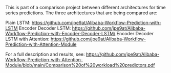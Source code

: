This is part of a comparison project between different architectures for time series predictions. The three architectures that are being compared are:

Plain LSTM: https://github.com/jpe9at/Alibaba-Workflow-Prediction-with-LSTM
Encoder Decoder LSTM: https://github.com/jpe9at/Alibaba-Workflow-Prediction-with-Encoder-Decoder-LSTM/
Encoder Decoder LSTM with Attention: https://github.com/jpe9at/Alibaba-Workflow-Prediction-with-Attention-Module

For a full description and results, see: https://github.com/jpe9at/Alibaba-Workflow-Prediction-with-Attention-Module/blob/main/Comparison%20of%20workload%20predictors.pdf



